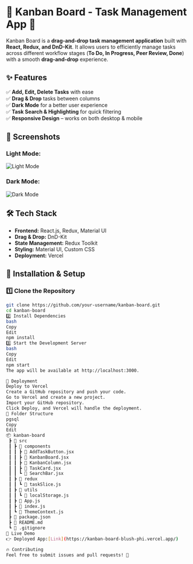 # 📝 Kanban Board - Task Management App 🚀  

Kanban Board is a **drag-and-drop task management application** built with **React, Redux, and DnD-Kit**. It allows users to efficiently manage tasks across different workflow stages (**To Do, In Progress, Peer Review, Done**) with a smooth **drag-and-drop** experience.

## ✨ Features  

✅ **Add, Edit, Delete Tasks** with ease  
✅ **Drag & Drop** tasks between columns  
✅ **Dark Mode** for a better user experience  
✅ **Task Search & Highlighting** for quick filtering  
✅ **Responsive Design** – works on both desktop & mobile  

## 📸 Screenshots  

### **Light Mode:**  
![Light Mode](./screenshots/light-mode.png)  

### **Dark Mode:**  
![Dark Mode](./screenshots/dark-mode.png)  

## 🛠 Tech Stack  

- **Frontend:** React.js, Redux, Material UI  
- **Drag & Drop:** DnD-Kit  
- **State Management:** Redux Toolkit  
- **Styling:** Material UI, Custom CSS  
- **Deployment:** Vercel  

## 🚀 Installation & Setup  

### **1️⃣ Clone the Repository**  
```bash
git clone https://github.com/your-username/kanban-board.git
cd kanban-board
2️⃣ Install Dependencies
bash
Copy
Edit
npm install
3️⃣ Start the Development Server
bash
Copy
Edit
npm start
The app will be available at http://localhost:3000.

🚀 Deployment
Deploy to Vercel
Create a GitHub repository and push your code.
Go to Vercel and create a new project.
Import your GitHub repository.
Click Deploy, and Vercel will handle the deployment.
📂 Folder Structure
pgsql
Copy
Edit
📦 kanban-board
 ┣ 📂 src
 ┃ ┣ 📂 components
 ┃ ┃ ┣ 📜 AddTaskButton.jsx
 ┃ ┃ ┣ 📜 KanbanBoard.jsx
 ┃ ┃ ┣ 📜 KanbanColumn.jsx
 ┃ ┃ ┣ 📜 TaskCard.jsx
 ┃ ┃ ┗ 📜 SearchBar.jsx
 ┃ ┣ 📂 redux
 ┃ ┃ ┗ 📜 taskSlice.js
 ┃ ┣ 📂 utils
 ┃ ┃ ┗ 📜 localStorage.js
 ┃ ┣ 📜 App.js
 ┃ ┣ 📜 index.js
 ┃ ┗ 📜 ThemeContext.js
 ┣ 📜 package.json
 ┣ 📜 README.md
 ┗ 📜 .gitignore
📌 Live Demo
👉 Deployed App:[Link](https://kanban-board-blush-phi.vercel.app/)

🔥 Contributing
Feel free to submit issues and pull requests! 🚀
